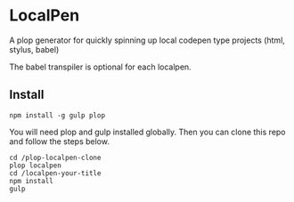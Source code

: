 LocalPen
============

A plop generator for quickly spinning up local codepen type projects (html, stylus, babel)

The babel transpiler is optional for each localpen.

## Install
`npm install -g gulp plop`

You will need plop and gulp installed globally. Then you can clone this repo and follow the steps below.

``` terminal
cd /plop-localpen-clone
plop localpen
cd /localpen-your-title
npm install
gulp

```
